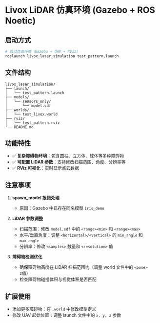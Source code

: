 # Livox LiDAR 仿真环境 (Gazebo + ROS Noetic)

## 启动方式

```bash
# 启动仿真环境（Gazebo + UAV + RViz）
roslaunch livox_laser_simulation test_pattern.launch
```

## 文件结构

```
livox_laser_simulation/
├── launch/
│   └── test_pattern.launch
├── models/
│   └── sensors_only/
│       └── model.sdf
├── worlds/
│   └── test_livox.world
├── rviz/
│   └── test_pattern.rviz
└── README.md
```

## 功能特性

- ✅ **复杂障碍物环境**：包含圆柱、立方体、球体等多种障碍物
- ✅ **可配置 LiDAR 参数**：支持修改扫描范围、角度、分辨率等
- ✅ **RViz 可视化**：实时显示点云数据

## 注意事项

1. **spawn_model 报错处理**

   - 原因：Gazebo 中已存在同名模型 `iris_demo`


2. **LiDAR 参数调整**

   - 扫描范围：修改 `model.sdf` 中的 `<range><min>` 和 `<range><max>`
   - 水平/垂直角度：调整 `<horizontal>/<vertical>` 的 `min_angle` 和 `max_angle`
   - 分辨率：修改 `<samples>` 数量和 `<resolution>` 值

3. **障碍物检测优化**

   - 确保障碍物高度在 LiDAR 扫描范围内（调整 world 文件中的 `<pose>` z值）
   - 检查障碍物碰撞体积与视觉体积是否匹配


## 扩展使用

- 添加更多障碍物：在 `.world` 中修改模型定义
- 修改 UAV 起始位置：调整 launch 文件中的 `x, y, z` 参数
